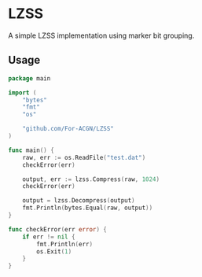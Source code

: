 # LZSS
A simple LZSS implementation using marker bit grouping.

## Usage
```go
package main

import (
    "bytes"
    "fmt"
    "os"

    "github.com/For-ACGN/LZSS"
)

func main() {
    raw, err := os.ReadFile("test.dat")
    checkError(err)

    output, err := lzss.Compress(raw, 1024)
    checkError(err)

    output = lzss.Decompress(output)
    fmt.Println(bytes.Equal(raw, output))
}

func checkError(err error) {
    if err != nil {
        fmt.Println(err)
        os.Exit(1)
    }
}
```
